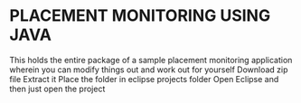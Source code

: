 # PLACEMENT MONITORING USING JAVA
This holds the entire package of a sample placement monitoring application wherein you can modify things out and work out for yourself
Download zip file
Extract it
Place the folder in eclipse projects folder
Open Eclipse and then just open the project
